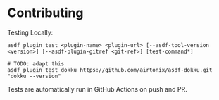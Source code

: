 # Contributing

Testing Locally:

```shell
asdf plugin test <plugin-name> <plugin-url> [--asdf-tool-version <version>] [--asdf-plugin-gitref <git-ref>] [test-command*]

# TODO: adapt this
asdf plugin test dokku https://github.com/airtonix/asdf-dokku.git "dokku --version"
```

Tests are automatically run in GitHub Actions on push and PR.
